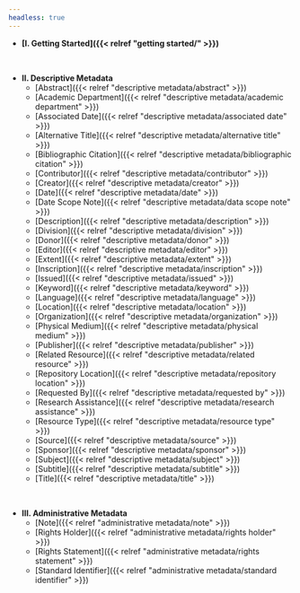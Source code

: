 ```yaml
---
headless: true
---
```


- **[I. Getting Started]({{< relref "getting started/" >}})**
<br />

- **II. Descriptive Metadata**
  - [Abstract]({{< relref "descriptive metadata/abstract" >}})
  - [Academic Department]({{< relref "descriptive metadata/academic department" >}})
  - [Associated Date]({{< relref "descriptive metadata/associated date" >}})
  - [Alternative Title]({{< relref "descriptive metadata/alternative title" >}})
  - [Bibliographic Citation]({{< relref "descriptive metadata/bibliographic citation" >}})
  - [Contributor]({{< relref "descriptive metadata/contributor" >}})
  - [Creator]({{< relref "descriptive metadata/creator" >}})
  - [Date]({{< relref "descriptive metadata/date" >}})
  - [Date Scope Note]({{< relref "descriptive metadata/data scope note" >}})
  - [Description]({{< relref "descriptive metadata/description" >}})
  - [Division]({{< relref "descriptive metadata/division" >}})
  - [Donor]({{< relref "descriptive metadata/donor" >}})
  - [Editor]({{< relref "descriptive metadata/editor" >}})
  - [Extent]({{< relref "descriptive metadata/extent" >}})
  - [Inscription]({{< relref "descriptive metadata/inscription" >}})
  - [Issued]({{< relref "descriptive metadata/issued" >}})
  - [Keyword]({{< relref "descriptive metadata/keyword" >}})
  - [Language]({{< relref "descriptive metadata/language" >}})
  - [Location]({{< relref "descriptive metadata/location" >}})
  - [Organization]({{< relref "descriptive metadata/organization" >}})
  - [Physical Medium]({{< relref "descriptive metadata/physical medium" >}})
  - [Publisher]({{< relref "descriptive metadata/publisher" >}})
  - [Related Resource]({{< relref "descriptive metadata/related resource" >}})
  - [Repository Location]({{< relref "descriptive metadata/repository location" >}})
  - [Requested By]({{< relref "descriptive metadata/requested by" >}})
  - [Research Assistance]({{< relref "descriptive metadata/research assistance" >}})
  - [Resource Type]({{< relref "descriptive metadata/resource type" >}})
  - [Source]({{< relref "descriptive metadata/source" >}})
  - [Sponsor]({{< relref "descriptive metadata/sponsor" >}})
  - [Subject]({{< relref "descriptive metadata/subject" >}})
  - [Subtitle]({{< relref "descriptive metadata/subtitle" >}})
  - [Title]({{< relref "descriptive metadata/title" >}})
<br />

- **III. Administrative Metadata**
  - [Note]({{< relref "administrative metadata/note" >}})
  - [Rights Holder]({{< relref "administrative metadata/rights holder" >}})
  - [Rights Statement]({{< relref "administrative metadata/rights statement" >}})
  - [Standard Identifier]({{< relref "administrative metadata/standard identifier" >}})
